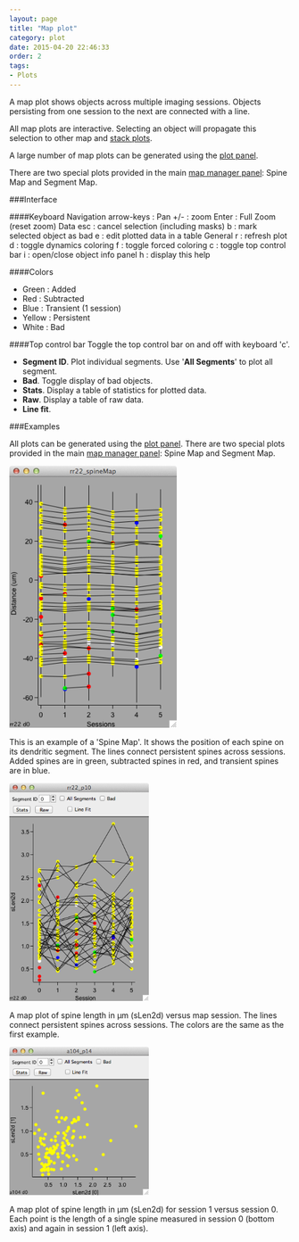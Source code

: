 ```yaml
---
layout: page
title: "Map plot"
category: plot
date: 2015-04-20 22:46:33
order: 2
tags:
- Plots
---
```


A map plot shows objects across multiple imaging sessions. Objects persisting from one session to the next are connected with a line.

All map plots are interactive. Selecting an object will propagate this selection to other map and [stack plots][2].

A large number of map plots can be generated using the [plot panel][1].

There are two special plots provided in the main [map manager panel][3]: Spine Map and Segment Map.

###Interface

####Keyboard
  	Navigation
  		arrow-keys : Pan
  		+/- : zoom
  		Enter : Full Zoom (reset zoom)
  	Data
  		esc : cancel selection (including masks)
  		b : mark selected object as bad
  		e : edit plotted data in a table
  	General
  		r : refresh plot
  		d : toggle dynamics coloring
  		f : toggle forced coloring
  		c : toggle top control bar
  		i : open/close object info panel
  		h : display this help

####Colors
 - Green : Added
 - Red : Subtracted
 - Blue : Transient (1 session)
 - Yellow : Persistent
 - White : Bad
 
####Top control bar
 Toggle the top control bar on and off with keyboard 'c'. 

 - **Segment ID**. Plot individual segments. Use '**All Segments**' to plot all segment.
 - **Bad**. Toggle display of bad objects.
 - **Stats**. Display a table of statistics for plotted data.
 - **Raw**. Display a table of raw data.
 - **Line fit**.
 
###Examples

All plots can be generated using the [plot panel][1]. There are two special plots provided in the main [map manager panel][3]: Spine Map and Segment Map.

<IMG class="img-float-left" SRC="../images/mm3/mm3-map-plot.png" WIDTH="300">

This is an example of a 'Spine Map'. It shows the position of each spine on its dendritic segment. The lines connect persistent spines across sessions. Added spines are in green, subtracted spines in red, and transient spines are in blue.
 
<div class="print-page-break"></div>

<IMG class="img-float-left" SRC="../images/mm3/mm3-map1-plot.png" WIDTH="250">

A map plot of spine length in &mu;m (sLen2d) versus map session. The lines connect persistent spines across sessions. The colors are the same as the first example.

<div class="print-page-break"></div>

<IMG class="img-float-left" SRC="../images/mm3/mm3-map2-plot.png" WIDTH="250">

A map plot of spine length in &mu;m (sLen2d) for session 1 versus session 0. Each point is the length of a single spine measured in session 0 (bottom axis) and again in session 1 (left axis).

<div class="print-page-break"></div>

[1]: /mapmanager/plot-panel/
[2]: /mapmanager/stack-plot/
[3]: /mapmanager/main-panel/

